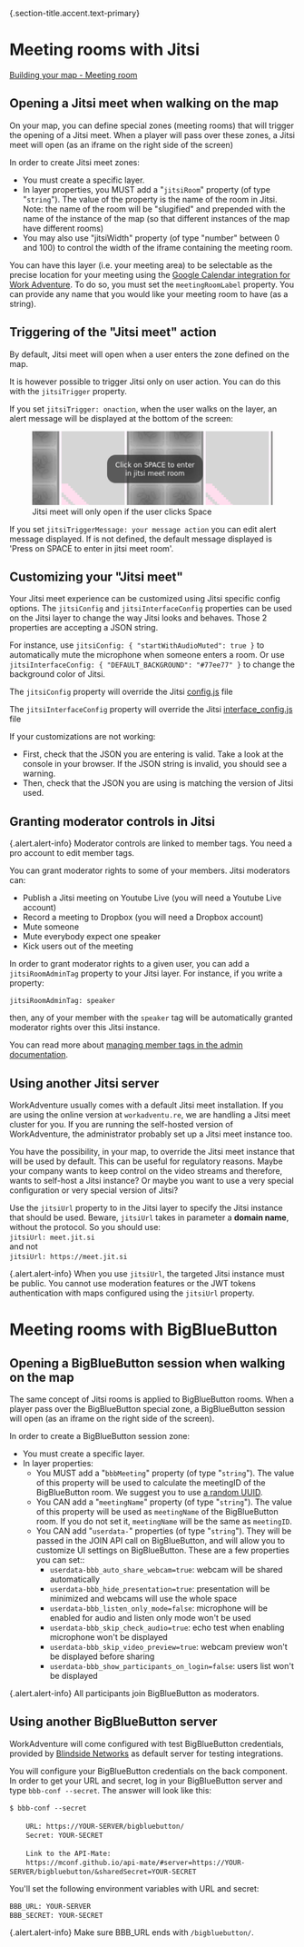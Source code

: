 {.section-title.accent.text-primary}
# Meeting rooms with Jitsi

[Building your map - Meeting room](https://www.youtube.com/watch?v=cN9VMWHN0eo)

## Opening a Jitsi meet when walking on the map

On your map, you can define special zones (meeting rooms) that will trigger the opening of a Jitsi meet. When a player will pass over these zones, a Jitsi meet will open (as an iframe on the right side of the screen)

In order to create Jitsi meet zones:

* You must create a specific layer.
* In layer properties, you MUST add a "`jitsiRoom`" property (of type "`string`"). The value of the property is the name of the room in Jitsi. Note: the name of the room will be "slugified" and prepended with the name of the instance of the map (so that different instances of the map have different rooms)
* You may also use "jitsiWidth" property (of type "number" between 0 and 100) to control the width of the iframe containing the meeting room.

You can have this layer (i.e. your meeting area) to be selectable as the precise location for your meeting using the [Google Calendar integration for Work Adventure](/integrations/google-calendar). To do so, you must set the `meetingRoomLabel` property. You can provide any name that you would like your meeting room to have (as a string).

## Triggering of the "Jitsi meet" action

By default, Jitsi meet will open when a user enters the zone defined on the map.

It is however possible to trigger Jitsi only on user action. You can do this with the `jitsiTrigger` property.

If you set `jitsiTrigger: onaction`, when the user walks on the layer, an alert message will be displayed at the bottom of the screen:

<figure class="figure">
    <img src="images/click_space_jitsi.png" class="figure-img img-fluid rounded" alt="" />
    <figcaption class="figure-caption">Jitsi meet will only open if the user clicks Space</figcaption>
</figure>

If you set `jitsiTriggerMessage: your message action` you can edit alert message displayed. If is not defined, the default message displayed is 'Press on SPACE to enter in jitsi meet room'.

## Customizing your "Jitsi meet"

Your Jitsi meet experience can be customized using Jitsi specific config options. The `jitsiConfig` and `jitsiInterfaceConfig` properties can be used on the Jitsi layer to change the way Jitsi looks and behaves. Those 2 properties are accepting a JSON string.

For instance, use `jitsiConfig: { "startWithAudioMuted": true }` to automatically mute the microphone when someone enters a room. Or use `jitsiInterfaceConfig: { "DEFAULT_BACKGROUND": "#77ee77" }` to change the background color of Jitsi.

The `jitsiConfig` property will override the Jitsi [config.js](https://github.com/jitsi/jitsi-meet/blob/master/config.js) file

The `jitsiInterfaceConfig` property will override the Jitsi [interface_config.js](https://github.com/jitsi/jitsi-meet/blob/master/interface_config.js) file

<div class="alert alert-warning">If your customizations are not working:
<ul>
<li>First, check that the JSON you are entering is valid. Take a look at the console in your browser. If the JSON string is invalid, you should see a warning.</li>
<li>Then, check that the JSON you are using is matching the version of Jitsi used.</li>
</ul>
</div>

## Granting moderator controls in Jitsi

{.alert.alert-info}
Moderator controls are linked to member tags. You need a pro account to edit member tags.

You can grant moderator rights to some of your members. Jitsi moderators can:

*   Publish a Jitsi meeting on Youtube Live (you will need a Youtube Live account)
*   Record a meeting to Dropbox (you will need a Dropbox account)
*   Mute someone
*   Mute everybody expect one speaker
*   Kick users out of the meeting

In order to grant moderator rights to a given user, you can add a `jitsiRoomAdminTag` property to your Jitsi layer. For instance, if you write a property:

    jitsiRoomAdminTag: speaker

then, any of your member with the `speaker` tag will be automatically granted moderator rights over this Jitsi instance.

You can read more about [managing member tags in the admin documentation](/admin-guide/manage-members).

## Using another Jitsi server

WorkAdventure usually comes with a default Jitsi meet installation. If you are using the online version at `workadventu.re`, we are handling a Jitsi meet cluster for you. If you are running the self-hosted version of WorkAdventure, the administrator probably set up a Jitsi meet instance too.

You have the possibility, in your map, to override the Jitsi meet instance that will be used by default. This can be useful for regulatory reasons. Maybe your company wants to keep control on the video streams and therefore, wants to self-host a Jitsi instance? Or maybe you want to use a very special configuration or very special version of Jitsi?

Use the `jitsiUrl` property to in the Jitsi layer to specify the Jitsi instance that should be used. Beware, `jitsiUrl` takes in parameter a **domain name**, without the protocol. So you should use:  
`jitsiUrl: meet.jit.si`  
and not  
`jitsiUrl: https://meet.jit.si`

{.alert.alert-info}
When you use `jitsiUrl`, the targeted Jitsi instance must be public. You cannot use moderation features or the JWT 
tokens authentication with maps configured using the `jitsiUrl` property.

# Meeting rooms with BigBlueButton

## Opening a BigBlueButton session when walking on the map

The same concept of Jitsi rooms is applied to BigBlueButton rooms. When a player pass over the BigBlueButton special zone, a BigBlueButton session will open (as an iframe on the right side of the screen).

In order to create a BigBlueButton session zone:

* You must create a specific layer.
* In layer properties:
  * You MUST add a "`bbbMeeting`" property (of type "`string`"). The value of this property will be used to calculate the meetingID of the BigBlueButton room. We suggest you to use [a random UUID](https://www.uuidgenerator.net/version4).
  * You CAN add a "`meetingName`" property (of type "`string`"). The value of this property will be used as `meetingName` of the BigBlueButton room. If you do not set it, `meetingName` will be the same as `meetingID`.
  * You CAN add "`userdata-`" properties (of type "`string`"). They will be passed in the JOIN API call on BigBlueButton, and will allow you to customize UI settings on BigBlueButton. These are a few properties you can set::
    * `userdata-bbb_auto_share_webcam=true`: webcam will be shared automatically
    * `userdata-bbb_hide_presentation=true`: presentation will be minimized and webcams will use the whole space
    * `userdata-bbb_listen_only_mode=false`: microphone will be enabled for audio and listen only mode won't be used
    * `userdata-bbb_skip_check_audio=true`: echo test when enabling microphone won't be displayed
    * `userdata-bbb_skip_video_preview=true`: webcam preview won't be displayed before sharing
    * `userdata-bbb_show_participants_on_login=false`: users list won't be displayed

{.alert.alert-info}
All participants join BigBlueButton as moderators.

## Using another BigBlueButton server

WorkAdventure will come configured with test BigBlueButton credentials, provided by [Blindside Networks](https://blindsidenetworks.com) as default server for testing integrations.

You will configure your BigBlueButton credentials on the back component. In order to get your URL and secret, log in your BigBlueButton server and type `bbb-conf --secret`. The answer will look like this:

```
$ bbb-conf --secret

    URL: https://YOUR-SERVER/bigbluebutton/
    Secret: YOUR-SECRET

    Link to the API-Mate:
    https://mconf.github.io/api-mate/#server=https://YOUR-SERVER/bigbluebutton/&sharedSecret=YOUR-SECRET
```

You'll set the following environment variables with URL and secret:
```
BBB_URL: YOUR-SERVER
BBB_SECRET: YOUR-SECRET
```

{.alert.alert-info}
Make sure BBB_URL ends with `/bigbluebutton/`.
